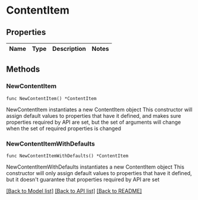 # ContentItem

## Properties

Name | Type | Description | Notes
------------ | ------------- | ------------- | -------------

## Methods

### NewContentItem

`func NewContentItem() *ContentItem`

NewContentItem instantiates a new ContentItem object
This constructor will assign default values to properties that have it defined,
and makes sure properties required by API are set, but the set of arguments
will change when the set of required properties is changed

### NewContentItemWithDefaults

`func NewContentItemWithDefaults() *ContentItem`

NewContentItemWithDefaults instantiates a new ContentItem object
This constructor will only assign default values to properties that have it defined,
but it doesn't guarantee that properties required by API are set


[[Back to Model list]](../README.md#documentation-for-models) [[Back to API list]](../README.md#documentation-for-api-endpoints) [[Back to README]](../README.md)


